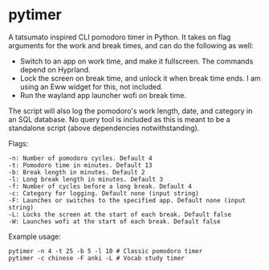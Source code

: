 # pytimer
A tatsumato inspired CLI pomodoro timer in Python. It takes on flag arguments for the work and break times, and can do the following as well:
- Switch to an app on work time, and make it fullscreen. The commands depend on Hyprland.
- Lock the screen on break time, and unlock it when break time ends. I am using an Eww widget for this, not included.
- Run the wayland app launcher wofi on break time.

The script will also log the pomodoro's work length, date, and category in an SQL database. No query tool is included as this is meant to be a standalone script (above dependencies notwithstanding).

Flags:
```
-n: Number of pomodoro cycles. Default 4
-t: Pomodoro time in minutes. Default 13
-b: Break length in minutes. Default 2
-l: Long break length in minutes. Default 3
-f: Number of cycles before a long break. Default 4
-c: Category for logging. Default none (input string)
-F: Launches or switches to the specified app. Default none (input string)
-L: Locks the screen at the start of each break. Default false
-W: Launches wofi at the start of each break. Default false
```

Example usage:
```
pytimer -n 4 -t 25 -b 5 -l 10 # Classic pomodoro timer
pytimer -c chinese -F anki -L # Vocab study timer
```
